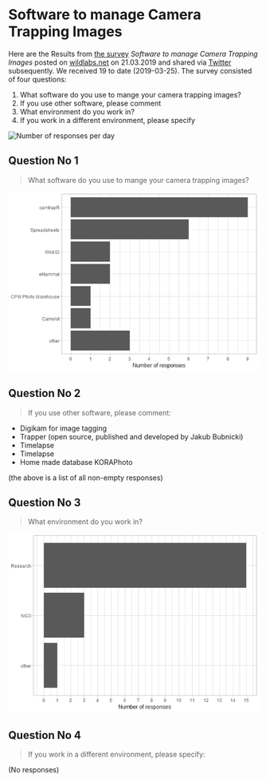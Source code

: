 Software to manage Camera Trapping Images
================

Here are the Results from [the
survey](https://forms.gle/uafXkWzh8FinCsv86) *Software to manage Camera
Trapping Images* posted on
[wildlabs.net](https://www.wildlabs.net/community/thread/688) on
21.03.2019 and shared via
[Twitter](https://twitter.com/WILDLABSNET/status/1108676937868812288?s=20)
subsequently. We received 19 to date (2019-03-25). The survey consisted
of four questions:

1.  What software do you use to mange your camera trapping images?
2.  If you use other software, please comment
3.  What environment do you work in?
4.  If you work in a different environment, please specify

![Number of responses per
day](Readme_files/figure-gfm/unnamed-chunk-3-1.png)

## Question No 1

> What software do you use to mange your camera trapping images?

![](Readme_files/figure-gfm/unnamed-chunk-4-1.png)<!-- -->

## Question No 2

> If you use other software, please comment:

  - Digikam for image tagging
  - Trapper (open source, published and developed by Jakub Bubnicki)
  - Timelapse
  - Timelapse
  - Home made database KORAPhoto

<!-- end of list -->

(the above is a list of all non-empty responses)

## Question No 3

> What environment do you work in?

![](Readme_files/figure-gfm/unnamed-chunk-6-1.png)<!-- -->

## Question No 4

> If you work in a different environment, please specify:

(No responses)
